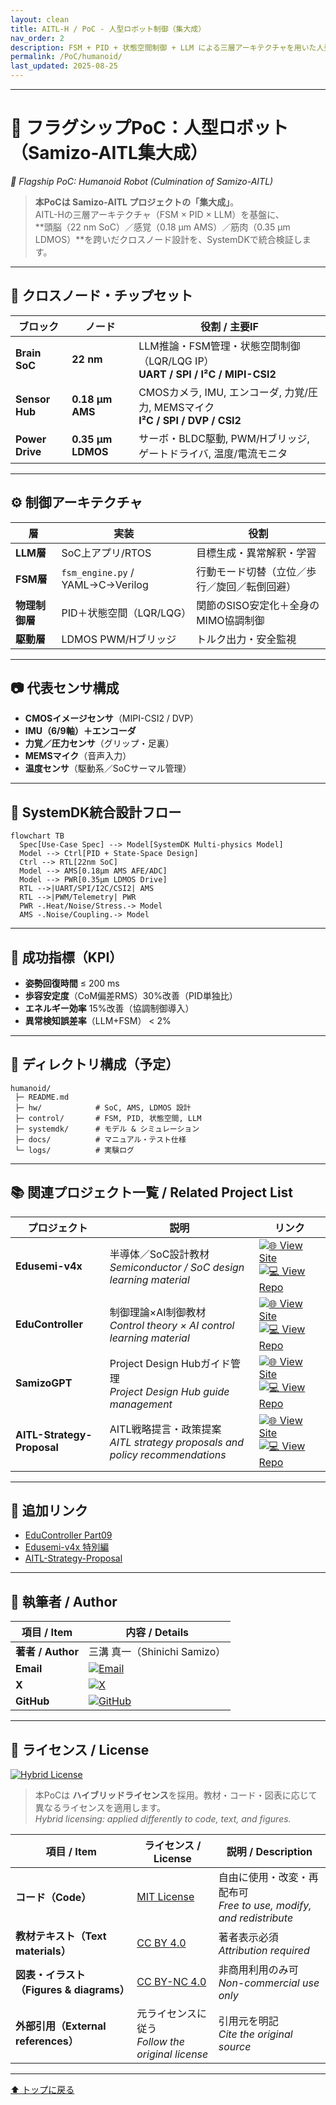 ```yaml
---
layout: clean
title: AITL-H / PoC - 人型ロボット制御（集大成）
nav_order: 2
description: FSM + PID + 状態空間制御 + LLM による三層アーキテクチャを用いた人型ロボット制御の概念実証
permalink: /PoC/humanoid/
last_updated: 2025-08-25
---
```


---

# 🚩 フラグシップPoC：人型ロボット（Samizo-AITL集大成）
*🚩 Flagship PoC: Humanoid Robot (Culmination of Samizo-AITL)*

> **本PoCは Samizo-AITL プロジェクトの「集大成」**。  
> AITL-Hの三層アーキテクチャ（FSM × PID × LLM）を基盤に、  
> **頭脳（22 nm SoC）／感覚（0.18 µm AMS）／筋肉（0.35 µm LDMOS）**を跨いだクロスノード設計を、SystemDKで統合検証します。  

---

## 🧩 クロスノード・チップセット
| ブロック | ノード | 役割 / 主要IF |
|----------|--------|----------------|
| **Brain SoC** | **22 nm** | LLM推論・FSM管理・状態空間制御（LQR/LQG IP）<br>**UART / SPI / I²C / MIPI-CSI2** |
| **Sensor Hub** | **0.18 µm AMS** | CMOSカメラ, IMU, エンコーダ, 力覚/圧力, MEMSマイク<br>**I²C / SPI / DVP / CSI2** |
| **Power Drive** | **0.35 µm LDMOS** | サーボ・BLDC駆動, PWM/Hブリッジ, ゲートドライバ, 温度/電流モニタ |

---

## ⚙️ 制御アーキテクチャ
| 層 | 実装 | 役割 |
|----|------|------|
| **LLM層** | SoC上アプリ/RTOS | 目標生成・異常解釈・学習 |
| **FSM層** | `fsm_engine.py` / YAML→C→Verilog | 行動モード切替（立位／歩行／旋回／転倒回避） |
| **物理制御層** | PID＋状態空間（LQR/LQG） | 関節のSISO安定化＋全身のMIMO協調制御 |
| **駆動層** | LDMOS PWM/Hブリッジ | トルク出力・安全監視 |

---

## 📷 代表センサ構成
- **CMOSイメージセンサ**（MIPI-CSI2 / DVP）  
- **IMU（6/9軸）＋エンコーダ**  
- **力覚／圧力センサ**（グリップ・足裏）  
- **MEMSマイク**（音声入力）  
- **温度センサ**（駆動系／SoCサーマル管理）  

---

## 🧭 SystemDK統合設計フロー
```mermaid
flowchart TB
  Spec[Use-Case Spec] --> Model[SystemDK Multi-physics Model]
  Model --> Ctrl[PID + State-Space Design]
  Ctrl --> RTL[22nm SoC]
  Model --> AMS[0.18µm AMS AFE/ADC]
  Model --> PWR[0.35µm LDMOS Drive]
  RTL -->|UART/SPI/I2C/CSI2| AMS
  RTL -->|PWM/Telemetry| PWR
  PWR -.Heat/Noise/Stress.-> Model
  AMS -.Noise/Coupling.-> Model
```

---

## 🎯 成功指標（KPI）
- **姿勢回復時間** ≤ 200 ms  
- **歩容安定度**（CoM偏差RMS）30%改善（PID単独比）  
- **エネルギー効率** 15%改善（協調制御導入）  
- **異常検知誤差率**（LLM+FSM） < 2%  

---

## 📂 ディレクトリ構成（予定）
```
humanoid/
 ├─ README.md
 ├─ hw/            # SoC, AMS, LDMOS 設計
 ├─ control/       # FSM, PID, 状態空間, LLM
 ├─ systemdk/      # モデル & シミュレーション
 ├─ docs/          # マニュアル・テスト仕様
 └─ logs/          # 実験ログ
```

---

## 📚 関連プロジェクト一覧 / Related Project List
| プロジェクト | 説明 | リンク |
|--------------|------|--------|
| **Edusemi-v4x** | 半導体／SoC設計教材<br>*Semiconductor / SoC design learning material* | [![🌐 View Site](https://img.shields.io/badge/View-Site-brightgreen?logo=github)](https://samizo-aitl.github.io/Edusemi-v4x/) [![💻 View Repo](https://img.shields.io/badge/View-Repo-blue?logo=github)](https://github.com/Samizo-AITL/Edusemi-v4x) |
| **EduController** | 制御理論×AI制御教材<br>*Control theory × AI control learning material* | [![🌐 View Site](https://img.shields.io/badge/View-Site-brightgreen?logo=github)](https://samizo-aitl.github.io/EduController/) [![💻 View Repo](https://img.shields.io/badge/View-Repo-blue?logo=github)](https://github.com/Samizo-AITL/EduController) |
| **SamizoGPT** | Project Design Hubガイド管理<br>*Project Design Hub guide management* | [![🌐 View Site](https://img.shields.io/badge/View-Site-brightgreen?logo=github)](https://samizo-aitl.github.io/SamizoGPT/) [![💻 View Repo](https://img.shields.io/badge/View-Repo-blue?logo=github)](https://github.com/Samizo-AITL/SamizoGPT) |
| **AITL-Strategy-Proposal** | AITL戦略提言・政策提案<br>*AITL strategy proposals and policy recommendations* | [![🌐 View Site](https://img.shields.io/badge/View-Site-brightgreen?logo=github)](https://samizo-aitl.github.io/AITL-Strategy-Proposal/) [![💻 View Repo](https://img.shields.io/badge/View-Repo-blue?logo=github)](https://github.com/Samizo-AITL/AITL-Strategy-Proposal) |

---

## 🔗 追加リンク
- [EduController Part09](https://samizo-aitl.github.io/EduController/part09_llm_hybrid/)  
- [Edusemi-v4x 特別編](https://samizo-aitl.github.io/Edusemi-v4x/f_chapter3_socsystem/)  
- [AITL-Strategy-Proposal](https://samizo-aitl.github.io/AITL-Strategy-Proposal/)  

---

## 👤 執筆者 / Author
| 項目 / Item | 内容 / Details |
|-------------|----------------|
| **著者 / Author** | 三溝 真一（Shinichi Samizo） |
| **Email** | [![Email](https://img.shields.io/badge/Email-shin3t72%40gmail.com-red?style=for-the-badge&logo=gmail)](mailto:shin3t72@gmail.com) |
| **X** | [![X](https://img.shields.io/badge/X-@shin3t72-black?style=for-the-badge&logo=x)](https://x.com/shin3t72) |
| **GitHub** | [![GitHub](https://img.shields.io/badge/GitHub-Samizo--AITL-blue?style=for-the-badge&logo=github)](https://github.com/Samizo-AITL) |

---

## 📄 ライセンス / License
[![Hybrid License](https://img.shields.io/badge/license-Hybrid-blueviolet)](#-ライセンス--license)  

> 本PoCは **ハイブリッドライセンス**を採用。教材・コード・図表に応じて異なるライセンスを適用します。  
> *Hybrid licensing: applied differently to code, text, and figures.*

| 項目 / Item | ライセンス / License | 説明 / Description |
|-------------|----------------------|--------------------|
| **コード（Code）** | [MIT License](https://opensource.org/licenses/MIT) | 自由に使用・改変・再配布可<br>*Free to use, modify, and redistribute* |
| **教材テキスト（Text materials）** | [CC BY 4.0](https://creativecommons.org/licenses/by/4.0/) | 著者表示必須<br>*Attribution required* |
| **図表・イラスト（Figures & diagrams）** | [CC BY-NC 4.0](https://creativecommons.org/licenses/by-nc/4.0/) | 非商用利用のみ可<br>*Non-commercial use only* |
| **外部引用（External references）** | 元ライセンスに従う<br>*Follow the original license* | 引用元を明記<br>*Cite the original source* |

---

[⬆️ トップに戻る](../../)
